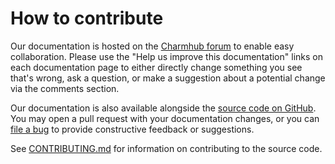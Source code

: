 # How to contribute

Our documentation is hosted on the [Charmhub forum](https://discourse.charmhub.io/t/discourse-documentation-overview/3773) to enable easy collaboration. Please use the "Help us improve this documentation" links on each documentation page to either directly change something you see that's wrong, ask a question, or make a suggestion about a potential change via the comments section.

Our documentation is also available alongside the [source code on GitHub](https://github.com/canonical/discourse-k8s-operator).
You may open a pull request with your documentation changes, or you can
[file a bug](https://github.com/canonical/discourse-k8s-operator/issues) to provide constructive feedback or suggestions.

See [CONTRIBUTING.md](https://github.com/canonical/discourse-k8s-operator/blob/main/CONTRIBUTING.md)
for information on contributing to the source code.